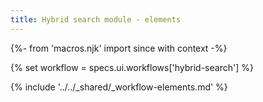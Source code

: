 ```yaml
---
title: Hybrid search module - elements
---
```


{%- from 'macros.njk' import since with context -%}

{% set workflow = specs.ui.workflows['hybrid-search'] %}

{% include '../../_shared/_workflow-elements.md' %}

